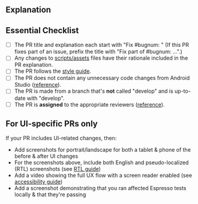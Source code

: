 <!-- READ ME FIRST: Please fill in the explanation section below and check off every point from the Essential Checklist! -->
## Explanation
<!--
  - Explain what your PR does. If this PR fixes an existing bug, please include
  - "Fixes #bugnum:" in the explanation so that GitHub can auto-close the issue
  - when this PR is merged.
  -->

## Essential Checklist
<!-- Please tick the relevant boxes by putting an "x" in them. -->
- [ ] The PR title and explanation each start with "Fix #bugnum: " (If this PR fixes part of an issue, prefix the title with "Fix part of #bugnum: ...".)
- [ ] Any changes to [scripts/assets](https://github.com/oppia/oppia-android/tree/develop/scripts/assets) files have their rationale included in the PR explanation.
- [ ] The PR follows the [style guide](https://github.com/oppia/oppia-android/wiki/Coding-style-guide).
- [ ] The PR does not contain any unnecessary code changes from Android Studio ([reference](https://github.com/oppia/oppia-android/wiki/Guidance-on-submitting-a-PR#undo-unnecessary-changes)).
- [ ] The PR is made from a branch that's **not** called "develop" and is up-to-date with "develop".
- [ ] The PR is **assigned** to the appropriate reviewers ([reference](https://github.com/oppia/oppia-android/wiki/Guidance-on-submitting-a-PR#clarification-regarding-assignees-and-reviewers-section)).

## For UI-specific PRs only
<!-- Delete these section if this PR does not include UI-related changes. -->
If your PR includes UI-related changes, then:
- Add screenshots for portrait/landscape for both a tablet & phone of the before & after UI changes
- For the screenshots above, include both English and pseudo-localized (RTL) screenshots (see [RTL guide](https://github.com/oppia/oppia-android/wiki/RTL-Guidelines))
- Add a video showing the full UX flow with a screen reader enabled (see [accessibility guide](https://github.com/oppia/oppia-android/wiki/Accessibility-A11y-Guide))
- Add a screenshot demonstrating that you ran affected Espresso tests locally & that they're passing
